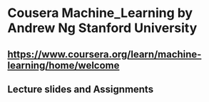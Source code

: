 # Cousera Machine_Learning by Andrew Ng Stanford University
## https://www.coursera.org/learn/machine-learning/home/welcome

## Lecture slides and Assignments
